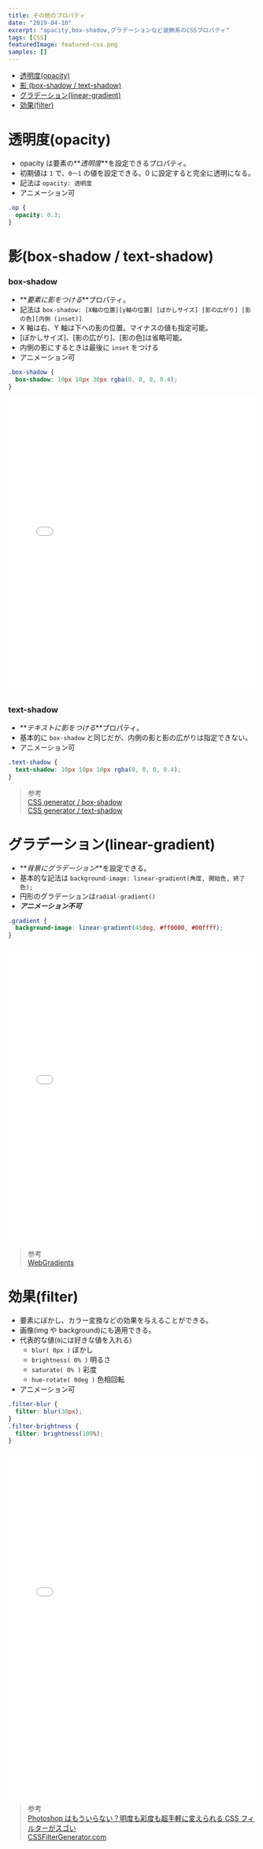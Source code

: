 ```yaml
---
title: その他のプロパティ
date: "2019-04-10"
excerpt: "opacity,box-shadow,グラデーションなど装飾系のCSSプロパティ"
tags: [CSS]
featuredImage: featured-css.png
samples: []
---
```


- [透明度(opacity)](#%E9%80%8F%E6%98%8E%E5%BA%A6opacity)
- [影 (box-shadow / text-shadow)](#%E5%BD%B1box-shadow--text-shadow)
- [グラデーション(linear-gradient)](#%E3%82%B0%E3%83%A9%E3%83%87%E3%83%BC%E3%82%B7%E3%83%A7%E3%83%B3linear-gradient)
- [効果(filter)](#%E5%8A%B9%E6%9E%9Cfilter)

# 透明度(opacity)

- opacity は要素の**_透明度_**を設定できるプロパティ。
- 初期値は `1` で、`0〜1` の値を設定できる。0 に設定すると完全に透明になる。
- 記法は `opacity: 透明度`
- アニメーション可

```css
.op {
  opacity: 0.3;
}
```

# 影(box-shadow / text-shadow)

### box-shadow

- **_要素に影をつける_**プロパティ。
- 記法は `box-shadow: [X軸の位置][y軸の位置] [ぼかしサイズ] [影の広がり] [影の色][内側 (inset)]`
- X 軸は右、Y 軸は下への影の位置。マイナスの値も指定可能。
- [ぼかしサイズ]、[影の広がり]、[影の色]は省略可能。
- 内側の影にするときは最後に `inset` をつける
- アニメーション可

```css
.box-shadow {
  box-shadow: 10px 10px 30px rgba(0, 0, 0, 0.4);
}
```

<iframe height="600" style="width: 100%;" scrolling="no" title="Box Shadow" src="//codepen.io/RsakaiForEducation/embed/KLQqYR/?height=265&theme-id=dark&default-tab=css,result" frameborder="no" allowtransparency="true" allowfullscreen="true">
  See the Pen <a href='https://codepen.io/RsakaiForEducation/pen/KLQqYR/'>Box Shadow</a> by R Sakai
  (<a href='https://codepen.io/RsakaiForEducation'>@RsakaiForEducation</a>) on <a href='https://codepen.io'>CodePen</a>.
</iframe>

### text-shadow

- **_テキストに影をつける_**プロパティ。
- 基本的に `box-shadow` と同じだが、内側の影と影の広がりは指定できない。
- アニメーション可

```css
.text-shadow {
  text-shadow: 10px 10px 10px rgba(0, 0, 0, 0.4);
}
```

> 参考  
> [CSS generator / box-shadow](https://css-generator.net/box-shadow/)  
> [CSS generator / text-shadow](https://css-generator.net/text-shadow/)

# グラデーション(linear-gradient)

- **_背景にグラデーション_**を設定できる。
- 基本的な記法は `background-image: linear-gradient(角度, 開始色, 終了色);`
- 円形のグラデーションは`radial-gradient()`
- **_アニメーション不可_**

```css
.gradient {
  background-image: linear-gradient(45deg, #ff0000, #00ffff);
}
```

<iframe height="600" style="width: 100%;" scrolling="no" title="Gradient " src="//codepen.io/RsakaiForEducation/embed/WBMEjK/?height=265&theme-id=dark&default-tab=css,result" frameborder="no" allowtransparency="true" allowfullscreen="true">
  See the Pen <a href='https://codepen.io/RsakaiForEducation/pen/WBMEjK/'>Gradient </a> by R Sakai
  (<a href='https://codepen.io/RsakaiForEducation'>@RsakaiForEducation</a>) on <a href='https://codepen.io'>CodePen</a>.
</iframe>

> 参考  
> [WebGradients](https://webgradients.com/)

# 効果(filter)

- 要素にぼかし、カラー変換などの効果を与えることができる。
- 画像(img や background)にも適用できる。
- 代表的な値(`0`には好きな値を入れる)
  - `blur( 0px )` ぼかし
  - `brightness( 0% )` 明るさ
  - `saturate( 0% )` 彩度
  - `hue-rotate( 0deg )` 色相回転
- アニメーション可

```css
.filter-blur {
  filter: blur(30px);
}
.filter-brightness {
  filter: brightness(100%);
}
```

<iframe height="700" style="width: 100%;" scrolling="no" title="CSS Filters" src="//codepen.io/RsakaiForEducation/embed/VONxRj/?height=265&theme-id=dark&default-tab=css,result" frameborder="no" allowtransparency="true" allowfullscreen="true">
  See the Pen <a href='https://codepen.io/RsakaiForEducation/pen/VONxRj/'>CSS Filters</a> by R Sakai
  (<a href='https://codepen.io/RsakaiForEducation'>@RsakaiForEducation</a>) on <a href='https://codepen.io'>CodePen</a>.
</iframe>

> 参考  
> [Photoshop はもういらない？明度も彩度も超手軽に変えられる CSS フィルターがスゴい](https://www.webprofessional.jp/css-filter-effects-blur-grayscale-brightness-and-more-in-css/)  
> [CSSFilterGenerator.com](http://www.cssfiltergenerator.com/)
